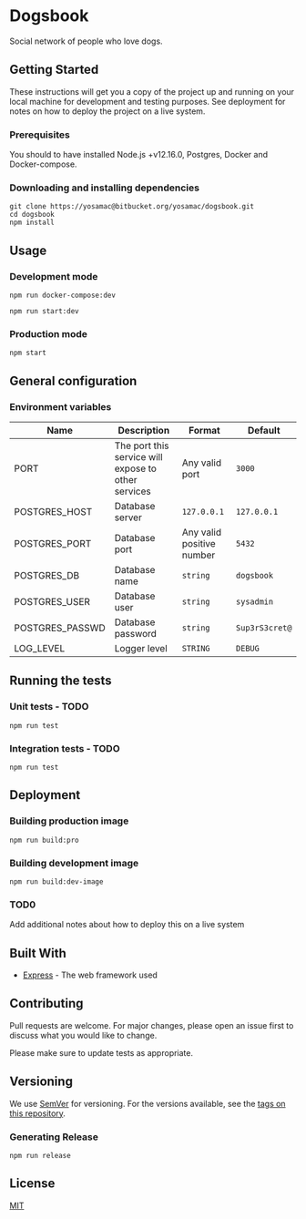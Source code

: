 # Dogsbook

Social network of people who love dogs. 

## Getting Started

These instructions will get you a copy of the project up and running on your local machine for development and testing purposes. See deployment for notes on how to deploy the project on a live system.

### Prerequisites

You should to have installed Node.js +v12.16.0, Postgres, Docker and Docker-compose.

### Downloading and installing dependencies

```shell
git clone https://yosamac@bitbucket.org/yosamac/dogsbook.git
cd dogsbook
npm install
```

## Usage

### Development mode

```shell
npm run docker-compose:dev
```

```shell
npm run start:dev
```

### Production mode

```shell
npm start
```

## General configuration

### Environment variables

| Name            | Description                                           | Format                         | Default                |
| --------------- | ------------------------------------------------------| ------------------------------ | ---------------------- |
| PORT            | The port this service will expose to other services   | Any valid port                 |  `3000`                |
| POSTGRES_HOST   | Database server                                       | `127.0.0.1`                    | `127.0.0.1`            |
| POSTGRES_PORT   | Database port                                         | Any valid positive number      | `5432`                 |
| POSTGRES_DB     | Database name                                         | `string`                       | `dogsbook`             |
| POSTGRES_USER   | Database user                                         | `string`                       | `sysadmin`             |
| POSTGRES_PASSWD | Database password                                     | `string`                       | `Sup3rS3cret@`         |
| LOG_LEVEL       | Logger level                                          | `STRING`                       | `DEBUG`                |


## Running the tests

### Unit tests - TODO

```shell
npm run test 
```

### Integration tests - TODO
```shell
npm run test
```

## Deployment

### Building production image
```shell
npm run build:pro
```

### Building development image
```shell
npm run build:dev-image
```

### TOD0

Add additional notes about how to deploy this on a live system


## Built With

* [Express](https://expressjs.com/en/4x/api.html) - The web framework used


## Contributing
Pull requests are welcome. For major changes, please open an issue first to discuss what you would like to change.

Please make sure to update tests as appropriate.

## Versioning

We use [SemVer](http://semver.org/) for versioning. For the versions available, see the [tags on this repository](https://github.com/yosamac/dogsbook/tags). 

### Generating Release

```shell
npm run release
```

## License
[MIT](https://choosealicense.com/licenses/mit/)
